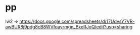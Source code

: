 # pp
lw2 => https://docs.google.com/spreadsheets/d/17UdvsY7VR-awBUR8j9pdg8cB8WVfqayrmgn_BxeRJoQ/edit?usp=sharing